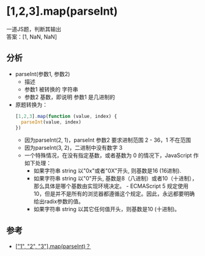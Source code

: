 # [1,2,3].map(parseInt)
一道JS题，判断其输出  
答案：[1, NaN, NaN]

## 分析
- parseInt(参数1, 参数2)
  * 描述
  * 参数1 被转换的 字符串
  * 参数2 基数，即说明 参数1 是几进制的
- 原题转换为：
  ```js
  [1,2,3].map(function (value, index) {
    parseInt(value, index)
  })
  ```
  * 因为parseInt(2, 1)，parseInt 参数2 要求进制范围 2 - 36，1 不在范围
  * 因为parseInt(3, 2)，二进制中没有数字 3
  * 一个特殊情况，在没有指定基数，或者基数为 0 的情况下，JavaScript 作如下处理：
    - 如果字符串 string 以"0x"或者"0X"开头, 则基数是16 (16进制).
    - 如果字符串 string 以"0"开头, 基数是8（八进制）或者10（十进制），那么具体是哪个基数由实现环境决定。    - ECMAScript 5 规定使用10，但是并不是所有的浏览器都遵循这个规定。因此，永远都要明确给出radix参数的值。
    - 如果字符串 string 以其它任何值开头，则基数是10 (十进制)。

## 参考
- [["1", "2", "3"].map(parseInt)？](https://www.cnblogs.com/Candybunny/p/5627905.html)